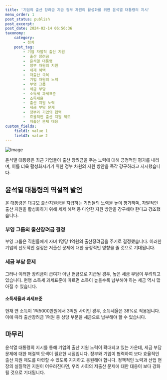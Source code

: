 ```yaml
---
title: '기업의 출산 장려금 지급 정부 차원의 활성화를 위한 윤석열 대통령의 지시'
menu_order: 1
post_status: publish
post_excerpt: 
post_date: 2024-02-14 06:56:36
taxonomy:
    category:
        - 정치
    post_tag:
        - 기업 자발적 출산 지원
        -  출산 장려금
        -  윤석열 대통령
        -  정부 차원의 지원
        -  세제 혜택
        -  저출산 극복
        -  기업 차원의 노력
        -  부영 그룹
        -  세금 부담
        -  소득세 과세표준
        -  소득세율
        -  출산 지원 노력
        -  세금 부담 문제
        -  정부와 기업의 협력
        -  효율적인 출산 지원 제도
        -  저출산 문제 대응
custom_fields:
    field1: value 1
    field2: value 2
---
```


![Image](https://imgnews.pstatic.net/image/421/2024/02/13/0007347834_001_20240213114718044.jpg?type=w647)

윤석열 대통령은 최근 기업들이 출산 장려금을 주는 노력에 대해 긍정적인 평가를 내리며, 이를 더욱 활성화시키기 위한 정부 차원의 지원 방안을 즉각 강구하라고 지시했습니다. 
## 윤석열 대통령의 역설적 발언
윤 대통령은 대규모 출산지원금을 지급하는 기업들의 노력을 높이 평가하며, 자발적인 출산 지원을 활성화하기 위해 세제 혜택 등 다양한 지원 방안을 강구해야 한다고 강조했습니다. 
### 부영 그룹의 출산장려금 결정
부영 그룹은 직원들에게 자녀 1명당 1억원의 출산장려금을 주기로 결정했습니다. 이러한 기업의 선도적인 결정은 저출산 문제에 대한 긍정적인 영향을 줄 것으로 기대됩니다.
### 세금 부담 문제
그러나 이러한 장려금이 급여가 아닌 현금으로 지급될 경우, 높은 세금 부담이 우려되고 있습니다. 현행 소득세 과세표준에 따르면 소득이 높을수록 납부해야 하는 세금 역시 많아질 수 있습니다.
#### 소득세율과 과세표준
현재 연 소득이 1억5000만원에서 3억원 사이인 경우, 소득세율은 38%로 적용됩니다. 이에 따라 출산장려금 1억원 중 상당 부분을 세금으로 납부해야 할 수 있습니다.
## 마무리
윤석열 대통령의 지시를 통해 기업의 출산 지원 노력이 확대되고 있는 가운데, 세금 부담 문제에 대한 해결책 모색이 필요한 시점입니다. 정부와 기업이 협력하여 보다 효율적인 출산 지원 제도를 마련할 수 있도록 지지하고 응원해야 합니다. 정책적인 노력과 산업 현장의 실질적인 지원이 어우러진다면, 우리 사회의 저출산 문제에 대한 대응이 보다 강화될 것으로 기대됩니다.
